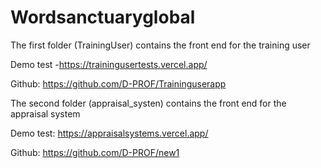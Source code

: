 # Wordsanctuaryglobal

The first folder (TrainingUser) contains the front end for the training user 

Demo test -https://trainingusertests.vercel.app/

Github: https://github.com/D-PROF/Traininguserapp

The second folder (appraisal_systen) contains the front end for the appraisal system

Demo test: https://appraisalsystems.vercel.app/

Github: https://github.com/D-PROF/new1
